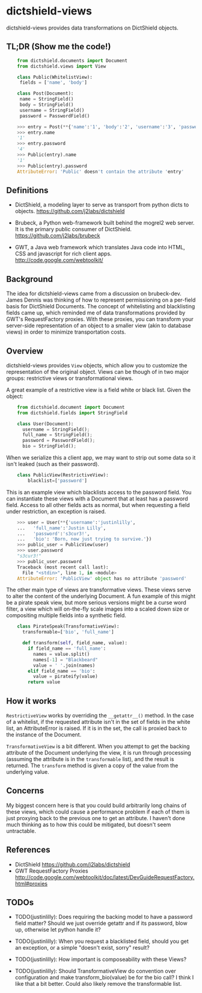 # dictshield-views
dictshield-views provides data transformations on DictShield objects.
## TL;DR (Show me the code!)

```python
    from dictshield.documents import Document
    from dictshield.views import View

    class Public(WhitelistView):
     fields = ['name', 'body']

    class Post(Document):
     name = StringField()
     body = StringField()
     username = StringField()
     password = PasswordField()

    >>> entry = Post(**{'name':'1', 'body':'2', 'username':'3', 'password':'4'})
    >>> entry.name
    '1'
    >>> entry.password
    '4'
    >>> Public(entry).name
    '1'
    >>> Public(entry).password
    AttributeError: 'Public' doesn't contain the attribute 'entry'
```

## Definitions
- DictShield, a modeling layer to serve as transport from python dicts
  to objects. https://github.com/j2labs/dictshield

- Brubeck, a Python web-framework built behind the mogrel2 web server.
  It is the primary public consumer of DictShield. https://github.com/j2labs/brubeck

- GWT, a Java web framework which translates Java code into HTML, CSS
  and javascript for rich client apps. http://code.google.com/webtoolkit/

## Background
The idea for dictshield-views came from a discussion on brubeck-dev. James
Dennis was thinking of how to represent permissioning on a per-field
basis for DictShield Documents. The concept of whitelisting and
blacklisting fields came up, which reminded me of data transformations
provided by GWT's RequestFactory proxies. With these proxies, you can
transform your server-side representation of an object to a smaller
view (akin to database views) in order to minimize transportation
costs.

## Overview
dictshield-views provides `View` objects, which allow you to customize the
representation of the original object. Views can be though of in two
major groups: restrictive views or transformational views.

A great example of a restrictive view is a field white or
black list. Given the object:

```python
    from dictshield.document import Document
    from dictshield.fields import StringField

    class User(Document):
      username = StringField();
      full_name = StringField();
      password = PasswordField();
      bio = StringField();
```

When we serialize this a client app, we may want to strip out some
data so it isn't leaked (such as their password).

```python
    class PublicView(RestrictiveView):
        blacklist=['password']
```

This is an example view which blacklists access to the password field.
You can instantiate these views with a Document that at least has a
password field. Access to all other fields acts as normal, but when
requesting a field under restriction, an exception is raised.

```python
    >>> user = User(**{'username':'justinlilly',
    ...   'full_name':'Justin Lilly',
    ...   'password':'s3cur3!',
    ...   'bio': 'Born, now just trying to survive.'})
    >>> public_user = PublicView(user)
    >>> user.password
    "s3cur3!"
    >>> public_user.password
    Traceback (most recent call last):
      File "<stdin>", line 1, in <module>
    AttributeError: 'PublicView' object has no attribute 'password'
```

The other main type of views are transformative views. These views
serve to alter the content of the underlying Document. A fun example
of this might be a pirate speak view, but more serious versions might
be a curse word filter, a view which will on-the-fly scale images into
a scaled down size or compositing multiple fields into a synthetic
field.


```python
    class PirateSpeak(TransformativeView):
      transformable=['bio', 'full_name']

      def transform(self, field_name, value):
        if field_name == 'full_name':
          names = value.split()
          names[-1] = "Blackbeard"
          value = ' '.join(names)
        elif field_name == 'bio':
          value = pirateify(value)
        return value
```


## How it works
`RestrictiveView` works by overriding the `__getattr__()` method. In
the case of a whitelist, if the requested attribute isn't in the set
of fields in the white list, an AttributeError is raised. If it is in
the set, the call is proxied back to the instance of the Document.

`TransformativeView` is a bit different. When you attempt to get the
backing attribute of the Document underlying the view, it is run
through processing (assuming the attribute is in the `transformable`
list), and the result is returned. The `transform` method is given a
copy of the value from the underlying value.

## Concerns
My biggest concern here is that you could build arbitrarily long
chains of these views, which could cause a performance problem if each
of them is just proxying back to the previous one to get an attribute.
I haven't done much thinking as to how this could be mitigated, but
doesn't seem untractable.

## References
- DictShield https://github.com/j2labs/dictshield
- GWT RequestFactory Proxies http://code.google.com/webtoolkit/doc/latest/DevGuideRequestFactory.html#proxies

## TODOs
- TODO(justinlilly): Does requiring the backing model to have a
  password field matter? Should we just override getattr and if its
  password, blow up, otherwise let python handle it?

- TODO(justinlilly): When you request a blacklisted field, should you
  get an exception, or a simple "doesn't exist, sorry" result?

- TODO(justinlilly): How important is composeability with these Views?

- TODO(justinlilly): Should TransformativeView do convention over
  configuration and make transform_bio(value) be for the bio call? I
  think I like that a bit better. Could also likely remove the
  transformable list.
